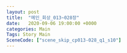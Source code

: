```yaml
---
layout: post
title:  "메인_회상_013~028장"
date:   2020-09-06 19:00:00 +0000
categories: Main
Tags: Story Main
SceneCode: ["scene_skip_cp013-028_q1_s10"]
---
```

